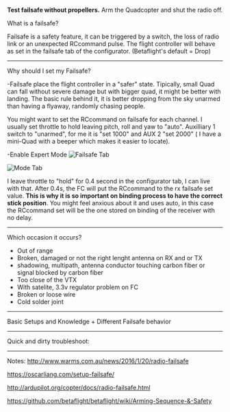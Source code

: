 **Test failsafe without propellers.**
Arm the Quadcopter and shut the radio off.

What is a failsafe?

Failsafe is a safety feature, it can be triggered by a switch, the loss of radio link or an unexpected RCcommand pulse. The flight controller will behave as set in the failsafe tab of the configurator. (Betaflight's default = Drop)
___

Why should I set my Failsafe?

-Failsafe place the flight controller in a "safer" state. Tipically, small Quad can fall without severe damage but with bigger quad, it might be better with landing. The basic rule behind it, it is better dropping from the sky unarmed than having a flyaway, randomly chasing people.

You might want to set the RCcommand on failsafe for each channel. I usually set throttle to hold leaving pitch, roll and yaw to "auto". Auxilliary 1 switch to "unarmed", for me it is "set 1000" and AUX 2 "set 2000" ( I have a mini-Quad with a beeper which makes it easier to locate).

-Enable Expert Mode
![Failsafe Tab](https://user-images.githubusercontent.com/25552059/44224354-2a14cb80-a158-11e8-884a-c9abeca80c3f.PNG)

![Mode Tab](https://user-images.githubusercontent.com/25552059/44224487-8a0b7200-a158-11e8-9a97-ae17a388c297.PNG)

I leave throttle to "hold" for 0.4 second in the configurator tab, I can live with that. After 0.4s, the FC will put the RCcommand to the rx failsafe set value. **This is why it is so important on binding process to have the correct stick position**. You might feel anxious about it and uses auto, in this case the RCcommand set will be the one stored on binding of the receiver with no delay.
___
Which occasion it occurs?

- Out of range
- Broken, damaged or not the right lenght antenna on RX and or TX
- shadowing, multipath, antenna conductor touching carbon fiber or signal blocked by carbon fiber
- Too close of the VTX
- With satelite, 3.3v regulator problem on FC
- Broken or loose wire
- Cold solder joint



___
Basic Setups and Knowledge + Different Failsafe behavior
___
Quick and dirty troubleshoot:
___


Notes:
http://www.warms.com.au/news/2016/1/20/radio-failsafe

https://oscarliang.com/setup-failsafe/

http://ardupilot.org/copter/docs/radio-failsafe.html

https://github.com/betaflight/betaflight/wiki/Arming-Sequence-&-Safety